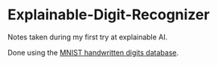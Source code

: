 # Explainable-Digit-Recognizer
Notes taken during my first try at explainable AI. 

Done using the [MNIST handwritten digits database](http://yann.lecun.com/exdb/mnist/).
